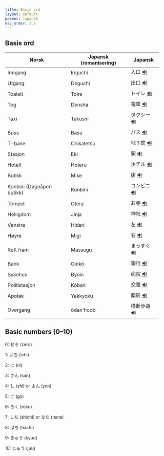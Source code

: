 ```yaml
---
title: Basis ord
layout: default
parent: Japansk
nav_order: 3.3
---
```


## Basis ord

<table>
<thead>
<tr>
<th>Norsk</th>
<th>Japansk (romanisering)</th>
<th>Japansk</th>
</tr>
</thead>
<tbody>
<tr>
<td>Inngang</td>
<td>Iriguchi</td>
<td>入口 <a href="https://papago.naver.com/?sk=ja&tk=en&hn=0&st=入口" target="_blank" rel="noopener noreferrer">🔊</a></td>
</tr>
<tr>
<td>Utgang</td>
<td>Deguchi</td>
<td>出口 <a href="https://papago.naver.com/?sk=ja&tk=en&hn=0&st=出口" target="_blank" rel="noopener noreferrer">🔊</a></td>
</tr>
<tr>
<td>Toalett</td>
<td>Toire</td>
<td>トイレ <a href="https://papago.naver.com/?sk=ja&tk=en&hn=0&st=トイレ" target="_blank" rel="noopener noreferrer">🔊</a></td>
</tr>
<tr>
<td>Tog</td>
<td>Densha</td>
<td>電車 <a href="https://papago.naver.com/?sk=ja&tk=en&hn=0&st=電車" target="_blank" rel="noopener noreferrer">🔊</a></td>
</tr>
<tr>
<td>Taxi</td>
<td>Takushī</td>
<td>タクシー <a href="https://papago.naver.com/?sk=ja&tk=en&hn=0&st=タクシー" target="_blank" rel="noopener noreferrer">🔊</a></td>
</tr>
<tr>
<td>Buss</td>
<td>Basu</td>
<td>バス <a href="https://papago.naver.com/?sk=ja&tk=en&hn=0&st=バス" target="_blank" rel="noopener noreferrer">🔊</a></td>
</tr>
<tr>
<td>T-bane</td>
<td>Chikatetsu</td>
<td>地下鉄 <a href="https://papago.naver.com/?sk=ja&tk=en&hn=0&st=地下鉄" target="_blank" rel="noopener noreferrer">🔊</a></td>
</tr>
<tr>
<td>Stasjon</td>
<td>Eki</td>
<td>駅 <a href="https://papago.naver.com/?sk=ja&tk=en&hn=0&st=駅" target="_blank" rel="noopener noreferrer">🔊</a></td>
</tr>
<tr>
<td>Hotell</td>
<td>Hoteru</td>
<td>ホテル <a href="https://papago.naver.com/?sk=ja&tk=en&hn=0&st=ホテル" target="_blank" rel="noopener noreferrer">🔊</a></td>
</tr>
<tr>
<td>Butikk</td>
<td>Mise</td>
<td>店 <a href="https://papago.naver.com/?sk=ja&tk=en&hn=0&st=店" target="_blank" rel="noopener noreferrer">🔊</a></td>
</tr>
<tr>
<td>Konbini (Døgnåpen butikk)</td>
<td>Konbini</td>
<td>コンビニ <a href="https://papago.naver.com/?sk=ja&tk=en&hn=0&st=コンビニ" target="_blank" rel="noopener noreferrer">🔊</a></td>
</tr>
<tr>
<td>Tempel</td>
<td>Otera</td>
<td>お寺 <a href="https://papago.naver.com/?sk=ja&tk=en&hn=0&st=お寺" target="_blank" rel="noopener noreferrer">🔊</a></td>
</tr>
<tr>
<td>Helligdom</td>
<td>Jinja</td>
<td>神社 <a href="https://papago.naver.com/?sk=ja&tk=en&hn=0&st=神社" target="_blank" rel="noopener noreferrer">🔊</a></td>
</tr>
<tr>
<td>Venstre</td>
<td>Hidari</td>
<td>左 <a href="https://papago.naver.com/?sk=ja&tk=en&hn=0&st=左" target="_blank" rel="noopener noreferrer">🔊</a></td>
</tr>
<tr>
<td>Høyre</td>
<td>Migi</td>
<td>右 <a href="https://papago.naver.com/?sk=ja&tk=en&hn=0&st=右" target="_blank" rel="noopener noreferrer">🔊</a></td>
</tr>
<tr>
<td>Rett fram</td>
<td>Massugu</td>
<td>まっすぐ <a href="https://papago.naver.com/?sk=ja&tk=en&hn=0&st=まっすぐ" target="_blank" rel="noopener noreferrer">🔊</a></td>
</tr>
<tr>
<td>Bank</td>
<td>Ginkō</td>
<td>銀行 <a href="https://papago.naver.com/?sk=ja&tk=en&hn=0&st=銀行" target="_blank" rel="noopener noreferrer">🔊</a></td>
</tr>
<tr>
<td>Sykehus</td>
<td>Byōin</td>
<td>病院 <a href="https://papago.naver.com/?sk=ja&tk=en&hn=0&st=病院" target="_blank" rel="noopener noreferrer">🔊</a></td>
</tr>
<tr>
<td>Politistasjon</td>
<td>Kōban</td>
<td>交番 <a href="https://papago.naver.com/?sk=ja&tk=en&hn=0&st=交番" target="_blank" rel="noopener noreferrer">🔊</a></td>
</tr>
<tr>
<td>Apotek</td>
<td>Yakkyoku</td>
<td>薬局 <a href="https://papago.naver.com/?sk=ja&tk=en&hn=0&st=薬局" target="_blank" rel="noopener noreferrer">🔊</a></td>
</tr>
<tr>
<td>Overgang</td>
<td>ōdan'hodō</td>
<td>横断歩道 <a href="https://papago.naver.com/?sk=ja&tk=en&hn=0&st=横断歩道" target="_blank" rel="noopener noreferrer">🔊</a></td>
</tr>
</tbody>
</table>

## Basic numbers (0–10)
0: ぜろ (zero) 

1: いち (ichi)

2: に (ni)

3: さん (san)

4: し (shi) or よん (yon)

5: ご (go)

6: ろく (roku)

7: しち (shichi) or なな (nana)

8: はち (hachi)

9: きゅう (kyuu)

10: じゅう (juu) 